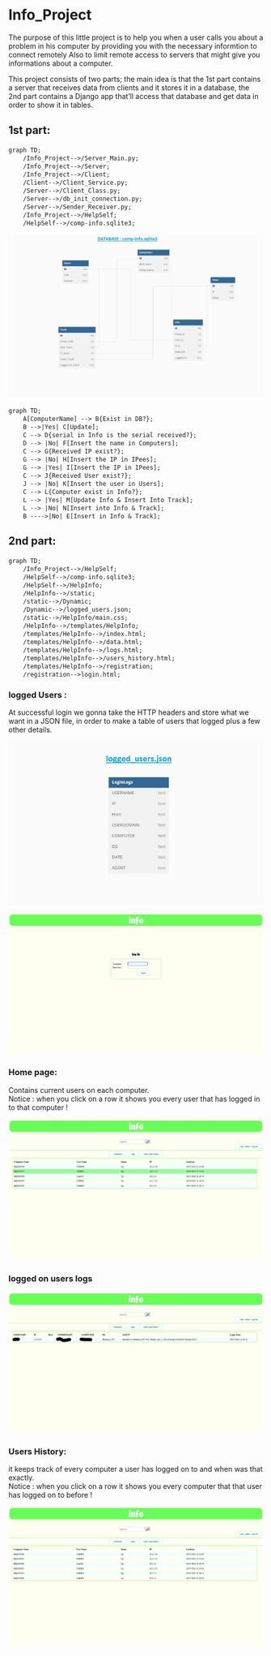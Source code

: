 # Info_Project
The purpose of this little project is to help you when a user calls you about a problem in his computer by providing you with the necessary informtion to connect remotely
Also to limit remote access to servers that might give you informations about a computer.

This project consists of two parts; the main idea is that the 1st part contains a server that receives data from clients and it stores it in a database, 
the 2nd part contains a Django app that’ll access that database and get data in order to show it in tables.

## 1st part: 

```mermaid
graph TD;
    /Info_Project-->/Server_Main.py;
    /Info_Project-->/Server;
    /Info_Project-->/Client;
    /Client-->/Client_Service.py;
    /Server-->/Client_Class.py;
    /Server-->/db_init_connection.py;
    /Server-->/Sender_Receiver.py;
    /Info_Project-->/HelpSelf;
    /HelpSelf-->/comp-info.sqlite3;
```
 
![comp-info](/assets/images/comp-info.jpg)

```mermaid
graph TD;
    A[ComputerName] --> B{Exist in DB?};
    B -->|Yes| C[Update];
    C --> D{serial in Info is the serial received?};
    D --> |No| F[Insert the name in Computers];
    C --> G{Received IP exist?};
    G --> |No| H[Insert the IP in IPees];
    G --> |Yes| I[Insert the IP in IPees];
    C --> J{Received User exist?};
    J --> |No| K[Insert the user in Users];
    C --> L{Computer exist in Info?};
    L --> |Yes| M[Update Info & Insert Into Track];
    L --> |No| N[Insert into Info & Track];
    B ---->|No| E[Insert in Info & Track];
```

## 2nd part: 

```mermaid
graph TD;
    /Info_Project-->/HelpSelf;
    /HelpSelf-->/comp-info.sqlite3;
    /HelpSelf-->/HelpInfo;
    /HelpInfo-->/static;
    /static-->/Dynamic;
    /Dynamic-->/logged_users.json;
    /static-->/HelpInfo/main.css;
    /HelpInfo-->/templates/HelpInfo;
    /templates/HelpInfo-->/index.html;
    /templates/HelpInfo-->/data.html;
    /templates/HelpInfo-->/logs.html;
    /templates/HelpInfo-->/users_history.html;
    /templates/HelpInfo-->/registration;
    /registration-->login.html;
```
### logged Users :

At successful login we gonna take the HTTP headers and store what we want in a JSON file, 
in order to make a table of users that logged plus a few other details.

![logged-users](/assets/images/logged_users.jpg)

![login-page](/assets/images/login.jpg)
### Home page:
Contains current users on each computer.<br/>
Notice : when you click on a row it shows you every user that has logged in to that computer !

![computers](/assets/images/COMPUTERS.jpg)

### logged on users logs

![logs](/assets/images/LOGS.jpg)

### Users History:
it keeps track of every computer a user has logged on to and when was that exactly.<br/>
Notice : when you click on a row it shows you every computer that that user has logged on to before !

![Users-History](/assets/images/USERS_HISTORY.jpg)
